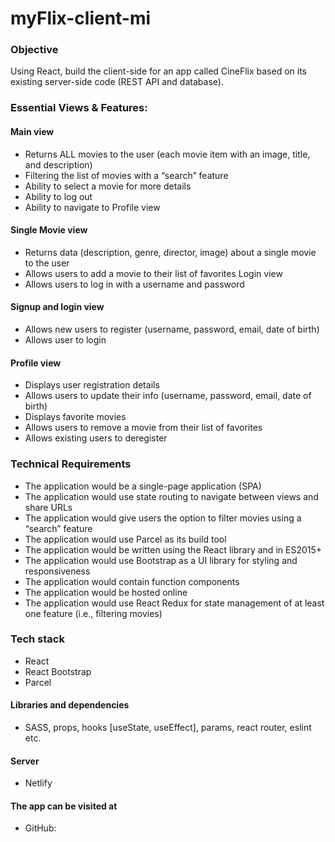 # myFlix-client-mi
### Objective
Using React, build the client-side for an app called CineFlix based on its existing server-side code (REST API and database).
### Essential Views & Features:
#### Main view
- Returns ALL movies to the user (each movie item with an image, title, and description)
- Filtering the list of movies with a “search” feature
- Ability to select a movie for more details
- Ability to log out
- Ability to navigate to Profile view
#### Single Movie view
- Returns data (description, genre, director, image) about a single movie to the user
- Allows users to add a movie to their list of favorites
Login view
- Allows users to log in with a username and password
#### Signup and login view
- Allows new users to register (username, password, email, date of birth)
- Allows user to login
#### Profile view
- Displays user registration details
- Allows users to update their info (username, password, email, date of birth)
- Displays favorite movies
- Allows users to remove a movie from their list of favorites
- Allows existing users to deregister
### Technical Requirements
- The application would be a single-page application (SPA)
- The application would use state routing to navigate between views and share URLs
- The application would give users the option to filter movies using a “search” feature
- The application would use Parcel as its build tool
- The application would be written using the React library and in ES2015+
- The application would use Bootstrap as a UI library for styling and responsiveness
- The application would contain function components
- The application would be hosted online
- The application would use React Redux for state management of at least one feature (i.e., filtering movies)
### Tech stack
- React
- React Bootstrap
- Parcel
#### Libraries and dependencies
- SASS, props, hooks [useState, useEffect], params, react router, eslint etc.
#### Server
- Netlify
#### The app can be visited at
- GitHub: 
